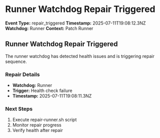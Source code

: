 # Runner Watchdog Repair Triggered

**Event Type:** repair_triggered
**Timestamp:** 2025-07-11T19:08:12.3NZ
**Watchdog:** Runner
**Context:** Patch Runner


## Runner Watchdog Repair Triggered

The runner watchdog has detected health issues and is triggering repair sequence.

### Repair Details
- **Watchdog:** Runner
- **Trigger:** Health check failure
- **Timestamp:** 2025-07-11T19:08:11.3NZ

### Next Steps
1. Execute repair-runner.sh script
2. Monitor repair progress
3. Verify health after repair


